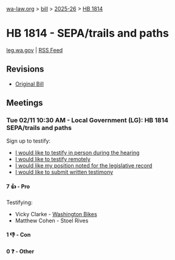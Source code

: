 [wa-law.org](/) > [bill](/bill/) > [2025-26](/bill/2025-26/) > [HB 1814](/bill/2025-26/hb/1814/)

# HB 1814 - SEPA/trails and paths
[leg.wa.gov](https://app.leg.wa.gov/billsummary?BillNumber=1814&Year=2025&Initiative=false) | [RSS Feed](./rss.xml)

## Revisions
* [Original Bill](1/)

## Meetings
### Tue 02/11 10:30 AM - Local Government (LG): HB 1814 SEPA/trails and paths
Sign up to testify:
* [I would like to testify in person during the hearing](https://app.leg.wa.gov/csi/Testifier/Add?chamber=House&mId=32726&aId=163552&caId=25638&tId=1)
* [I would like to testify remotely](https://app.leg.wa.gov/csi/Testifier/Add?chamber=House&mId=32726&aId=163552&caId=25638&tId=2)
* [I would like my position noted for the legislative record](https://app.leg.wa.gov/csi/Testifier/Add?chamber=House&mId=32726&aId=163552&caId=25638&tId=3)
* [I would like to submit written testimony](https://app.leg.wa.gov/csi/Testifier/Add?chamber=House&mId=32726&aId=163552&caId=25638&tId=4)

#### 7 👍 - Pro
Testifying:
* Vicky Clarke - [Washington Bikes](/org/washington_bikes/)
* Matthew Cohen - Stoel Rives

#### 1 👎 - Con

#### 0 ❓ - Other
